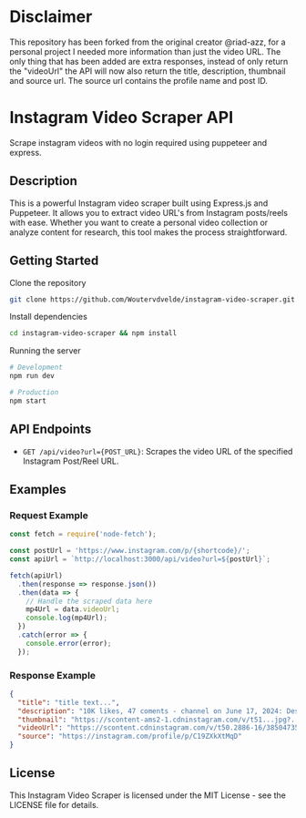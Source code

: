 # Disclaimer

This repository has been forked from the original creator @riad-azz, for a personal project I needed more information than just the video URL.
The only thing that has been added are extra responses, instead of only return the "videoUrl" the API will now also return the title, description, thumbnail and source url.
The source url contains the profile name and post ID.

# Instagram Video Scraper API

Scrape instagram videos with no login required using puppeteer and express.

## Description

This is a powerful Instagram video scraper built using Express.js and Puppeteer. It allows you to extract video URL's from Instagram posts/reels with ease. Whether you want to create a personal video collection or analyze content for research, this tool makes the process straightforward.

## Getting Started

Clone the repository

```bash
git clone https://github.com/Woutervdvelde/instagram-video-scraper.git
```

Install dependencies

```bash
cd instagram-video-scraper && npm install
```

Running the server

```bash
# Development
npm run dev

# Production
npm start
```

## API Endpoints

- `GET /api/video?url={POST_URL}`: Scrapes the video URL of the specified Instagram Post/Reel URL.

## Examples

### Request Example

```javascript
const fetch = require('node-fetch');

const postUrl = 'https://www.instagram.com/p/{shortcode}/';
const apiUrl = `http://localhost:3000/api/video?url=${postUrl}`;

fetch(apiUrl)
  .then(response => response.json())
  .then(data => {
    // Handle the scraped data here
    mp4Url = data.videoUrl;
    console.log(mp4Url);
  })
  .catch(error => {
    console.error(error);
  });
```

### Response Example

```json
{
  "title": "title text...",
  "description": "10K likes, 47 coments - channel on June 17, 2024: Description...",
  "thumbnail": "https://scontent-ams2-1.cdninstagram.com/v/t51...jpg?...",
  "videoUrl": "https://scontent.cdninstagram.com/v/t50.2886-16/385047357_643...mp4?...",
  "source": "https://instagram.com/profile/p/C19ZXkXtMqD"
}
```

## License

This Instagram Video Scraper is licensed under the MIT License - see the LICENSE file for details.
